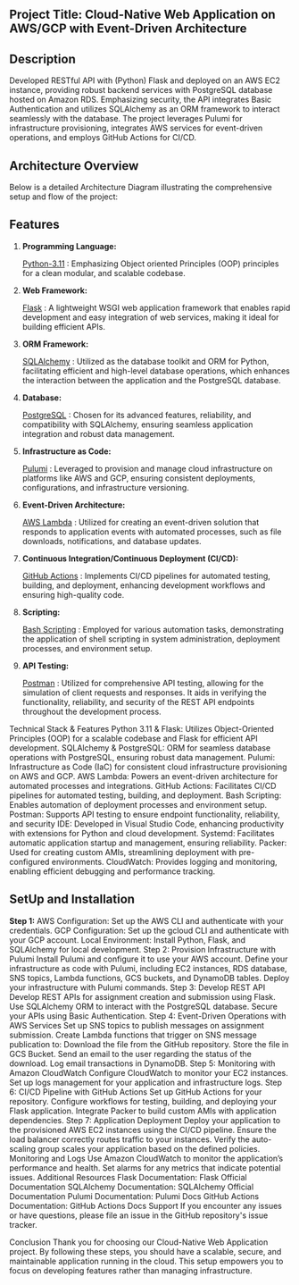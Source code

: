 ## Project Title: Cloud-Native Web Application on AWS/GCP with Event-Driven Architecture

## Description
Developed RESTful API with (Python) Flask and deployed on an AWS EC2 instance, providing robust backend services with PostgreSQL database hosted on Amazon RDS. Emphasizing security, the API integrates Basic Authentication and utilizes SQLAlchemy as an ORM framework to interact seamlessly with the database. The project leverages Pulumi for infrastructure provisioning, integrates AWS services for event-driven operations, and employs GitHub Actions for CI/CD.

## Architecture Overview
Below is a detailed Architecture Diagram illustrating the comprehensive setup and flow of the project:


## Features 
1. **Programming Language:**
    
    [Python-3.11](https://docs.python.org/3.11/) : Emphasizing Object oriented Principles (OOP) principles for a clean modular, and scalable codebase.

2. **Web Framework:**
    
    [Flask](https://flask.palletsprojects.com/en/latest/) : A lightweight WSGI web application framework that enables rapid development and easy integration of web services, making it ideal for building efficient APIs.

3. **ORM Framework:**

    [SQLAlchemy](https://docs.sqlalchemy.org/en/20/orm/) : Utilized as the database toolkit and ORM for Python, facilitating efficient and high-level database operations, which enhances the interaction between the application and the PostgreSQL database.

4. **Database:**

    [PostgreSQL](https://docs.aws.amazon.com/AmazonRDS/latest/UserGuide/CHAP_PostgreSQL.html) : Chosen for its advanced features, reliability, and compatibility with SQLAlchemy, ensuring seamless application integration and robust data management.

5. **Infrastructure as Code:**

    [Pulumi](https://www.pulumi.com/docs/languages-sdks/python/) : Leveraged to provision and manage cloud infrastructure on platforms like AWS and GCP, ensuring consistent deployments, configurations, and infrastructure versioning.

6. **Event-Driven Architecture:**

    [AWS Lambda](https://docs.aws.amazon.com/lambda/latest/dg/welcome.html) : Utilized for creating an event-driven solution that responds to application events with automated processes, such as file downloads, notifications, and database updates.

7. **Continuous Integration/Continuous Deployment (CI/CD):**

    [GitHub Actions](https://docs.github.com/en/actions) : Implements CI/CD pipelines for automated testing, building, and deployment, enhancing development workflows and ensuring high-quality code.

8. **Scripting:**

    [Bash Scripting](https://linuxconfig.org/bash-scripting-tutorial) : Employed for various automation tasks, demonstrating the application of shell scripting in system administration, deployment processes, and environment setup.

9.  **API Testing:**

    [Postman](https://learning.postman.com/docs/sending-requests/requests/) : Utilized for comprehensive API testing, allowing for the simulation of client requests and responses. It aids in verifying the functionality, reliability, and security of the REST API endpoints throughout the development process.

Technical Stack & Features
Python 3.11 & Flask: Utilizes Object-Oriented Principles (OOP) for a scalable codebase and Flask for efficient API development.
SQLAlchemy & PostgreSQL: ORM for seamless database operations with PostgreSQL, ensuring robust data management.
Pulumi: Infrastructure as Code (IaC) for consistent cloud infrastructure provisioning on AWS and GCP.
AWS Lambda: Powers an event-driven architecture for automated processes and integrations.
GitHub Actions: Facilitates CI/CD pipelines for automated testing, building, and deployment.
Bash Scripting: Enables automation of deployment processes and environment setup.
Postman: Supports API testing to ensure endpoint functionality, reliability, and security
IDE: Developed in Visual Studio Code, enhancing productivity with extensions for Python and cloud development.
Systemd: Facilitates automatic application startup and management, ensuring reliability.
Packer: Used for creating custom AMIs, streamlining deployment with pre-configured environments.
CloudWatch: Provides logging and monitoring, enabling efficient debugging and performance tracking.

## SetUp and Installation

**Step 1:** 
AWS Configuration: Set up the AWS CLI and authenticate with your credentials.
GCP Configuration: Set up the gcloud CLI and authenticate with your GCP account.
Local Environment: Install Python, Flask, and SQLAlchemy for local development.
Step 2: Provision Infrastructure with Pulumi
Install Pulumi and configure it to use your AWS account.
Define your infrastructure as code with Pulumi, including EC2 instances, RDS database, SNS topics, Lambda functions, GCS buckets, and DynamoDB tables.
Deploy your infrastructure with Pulumi commands.
Step 3: Develop REST API
Develop REST APIs for assignment creation and submission using Flask.
Use SQLAlchemy ORM to interact with the PostgreSQL database.
Secure your APIs using Basic Authentication.
Step 4: Event-Driven Operations with AWS Services
Set up SNS topics to publish messages on assignment submission.
Create Lambda functions that trigger on SNS message publication to:
Download the file from the GitHub repository.
Store the file in GCS Bucket.
Send an email to the user regarding the status of the download.
Log email transactions in DynamoDB.
Step 5: Monitoring with Amazon CloudWatch
Configure CloudWatch to monitor your EC2 instances.
Set up logs management for your application and infrastructure logs.
Step 6: CI/CD Pipeline with GitHub Actions
Set up GitHub Actions for your repository.
Configure workflows for testing, building, and deploying your Flask application.
Integrate Packer to build custom AMIs with application dependencies.
Step 7: Application Deployment
Deploy your application to the provisioned AWS EC2 instances using the CI/CD pipeline.
Ensure the load balancer correctly routes traffic to your instances.
Verify the auto-scaling group scales your application based on the defined policies.
Monitoring and Logs
Use Amazon CloudWatch to monitor the application’s performance and health.
Set alarms for any metrics that indicate potential issues.
Additional Resources
Flask Documentation: Flask Official Documentation
SQLAlchemy Documentation: SQLAlchemy Official Documentation
Pulumi Documentation: Pulumi Docs
GitHub Actions Documentation: GitHub Actions Docs
Support
If you encounter any issues or have questions, please file an issue in the GitHub repository's issue tracker.

Conclusion
Thank you for choosing our Cloud-Native Web Application project. By following these steps, you should have a scalable, secure, and maintainable application running in the cloud. This setup empowers you to focus on developing features rather than managing infrastructure.